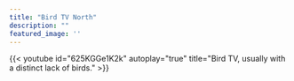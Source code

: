 ```yaml
---
title: "Bird TV North"
description: ""
featured_image: ''
---
```


{{< youtube id="625KGGe1K2k" autoplay="true" title="Bird TV, usually with a distinct lack of birds." >}}


